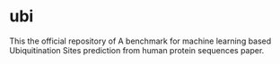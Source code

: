# ubi
This the official repository of A benchmark for machine learning based Ubiquitination Sites prediction from human protein sequences paper.
